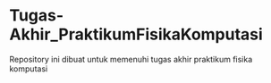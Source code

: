 # Tugas-Akhir_PraktikumFisikaKomputasi
Repository ini dibuat untuk memenuhi tugas akhir praktikum fisika komputasi 
